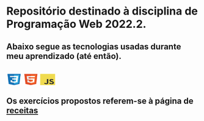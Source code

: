 # Repositório destinado à disciplina de Programação Web 2022.2.


## Abaixo segue as tecnologias usadas durante meu aprendizado (até então).

<div style="display: inline_block"><br>
  <img align="center" alt="DavidEm-CSS" height="30" width="40" src="https://raw.githubusercontent.com/devicons/devicon/master/icons/css3/css3-original.svg">
  <img align="center" alt="DavidEm-HTML" height="30" width="40" src="https://raw.githubusercontent.com/devicons/devicon/master/icons/html5/html5-original.svg">
  <img align="center" alt="DavidEm-JS" height="30" width="40" src="https://raw.githubusercontent.com/devicons/devicon/master/icons/javascript/javascript-original.svg">
  
## Os exercícios propostos referem-se à página de [receitas](https://sites.google.com/view/fabricio10/p%C3%A1gina-inicial/cursos/pweb?authuser=0)
